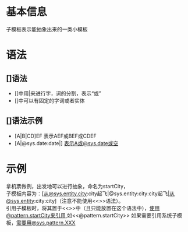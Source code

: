 # 基本信息  
子模板表示能抽象出来的一类小模板 
# 语法 
## []语法 
- []中用|来进行字，词的分割，表示“或”  
- []中可以有固定的字词或者实体  
## []语法示例 
- [A|B|CD]EF 表示AEF或BEF或CDEF  
- [A|@sys.date:date|] 表示A或@sys.date或空  
# 示例 
拿机票做例，出发地可以进行抽象，命名为startCity，  
子模板内容为：[从@sys.entity.city:city起飞|@sys.entity:city:city起飞|从@sys.entity:city:city]（注意不能使用<<>>语法）。  
引用子模板时，将其置于<<>>中（且只能放置在这个语法中），使用@pattern.startCity来引用,如<<@pattern.startCity>> 
如果需要引用系统子模板，需要用@sys.pattern.XXX
